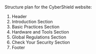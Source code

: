 Structure plan for the CyberShield website:

1. Header
2. Introduction Section
3. Basic Practices Section
4. Hardware and Tools Section
5. Global Regulations Section
6. Check Your Security Section
7. Footer
